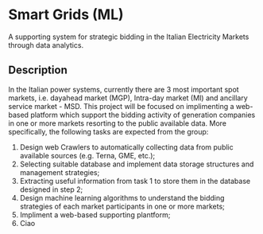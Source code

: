 # Smart Grids (ML)
A supporting system for strategic bidding in the Italian Electricity Markets through data analytics.

## Description
In the Italian power systems, currently there are 3 most important spot markets, i.e. dayahead market (MGP), Intra-day market (MI) and ancillary service market - MSD. 
This project will be focused on implimenting a web-based platform which support the bidding activity of generation companies in one or more markets resorting to the public available data. 
More specifically, the following tasks are expected from the group:
1. Design web Crawlers to automatically collecting data from public available sources (e.g. Terna, GME, etc.);
2. Selecting suitable database and implement data storage structures and management strategies;
3. Extracting useful information from task 1 to store them in the database designed in step 2;
4. Design machine learning algorithms to understand the bidding strategies of each market participants in one or more markets;
5. Impliment a web-based supporting plantform;
6. Ciao 